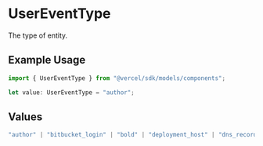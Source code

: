 # UserEventType

The type of entity.

## Example Usage

```typescript
import { UserEventType } from "@vercel/sdk/models/components";

let value: UserEventType = "author";
```

## Values

```typescript
"author" | "bitbucket_login" | "bold" | "deployment_host" | "dns_record" | "git_link" | "github_login" | "gitlab_login" | "hook_name" | "integration" | "edge-config" | "link" | "project_name" | "scaling_rules" | "env_var_name" | "target" | "store" | "system"
```